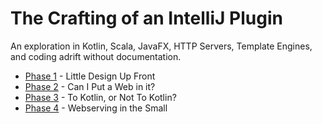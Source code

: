 # The Crafting of an IntelliJ Plugin

An exploration in Kotlin, Scala, JavaFX, HTTP Servers, Template Engines, and coding adrift without documentation.

- [Phase 1](Phase_1.md) - Little Design Up Front
- [Phase 2](Phase_2.md) - Can I Put a Web in it?
- [Phase 3](Phase_3.md) - To Kotlin, or Not To Kotlin?
- [Phase 4](Phase_4.md) - Webserving in the Small


